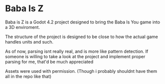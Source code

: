 # Baba Is Z
Baba is Z is a Godot 4.2 project designed to bring the Baba Is You game into a 3D enviroment.

The structure of the project is designed to be close to how the actual game handles units and such.

As of now, parsing isnt really real, and is more like pattern detection. If someone is willing to take a look at the project and implement proper parsing for me, that'd be much appreciated

Assets were used with permission. (Though i probably shouldnt have them all in the repo like that)

